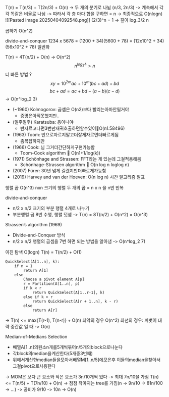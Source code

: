 
T(n)  = T(n/3) + T(2n/3) + O(n)
-> 두 개의 분기로 나뉨 (n/3, 2n/3) -> 계속해서 각각 똑같은 비율로 나뉨 -> 따라서 각 층 마다 합을 구하면 = n -> 최종적으로 O(nlogn)
![[Pasted image 20250404092548.png]]
(2/3)^n = 1 -> 깊이 log_3/2 n


곱하기
O(n^2)

divide-and-conquer
1234 x 5678 = (1200 + 34)(5600 + 78) = (12x10^2 + 34)(56x10^2 + 78)
일반화

T(n) = 4T(n/2) + O(n) -> O(n^2)
$$ n^{log_2 4} > n $$
더 빠른 방법 ?
$$
xy = 10^{2m}ac + 10^m(bc+ad) + bd 
$$
$$
bc + ad = ac + bd - (a-b)(c-d)
$$
-> O(n^log_2 3)

- (~1960) Kolmogorov: 곱셈은 O(n2)보다 빨리는아마안될거야 
	- 증명은아직못했지만..
- (일주일후) Karatsuba: 응아니야 
	- 반자르고나면3번만재귀호출하면할수있어O(n1.58496) 
- (1963) Toom: 반으로자르지말고더잘게자르면더빠르게됨 
	- 좀복잡하지만 
- (1966) Cook: 님 그거더간단하게구현가능함 
	- Toom-Cook algorithm  O(n1+1/log(k)) 
- (1971) Schönhage and Strassen: FFT라는 게 있는데 그걸적용해봄 
	- Schönhage-Strassen algorithm  O(n log n loglog n) 
- (2007) Fürer: 30년 넘게 걸렸지만더빠르게가능함 
- (2019) Harvey and van der Hoeven: O(n log n) 시간 알고리즘 발표

행렬 곱
O(n^3)
nxn 크기의 행렬 두 개의 곱 = n x n 을 n번 반복

divide-and-conquer
- n/2 x n/2 크기의 부분 행렬 4개로 나누기
- 부분행렬 곱 8번 수행, 행렬 덧셈
-> T(n) = 8T(n/2) + O(n^2) = O(n^3)

Strassen’s algorithm (1969)
- Divide-and-Conquer 방식
- n/2 x n/2 행렬의 곱셈을 7번 하면 되는 방법을 알아냄
-> O(n^log_2 7)

이진 탐색
O(logn)
T(n) = T(n/2) + O(1)

```
QuickSelect(A[1..n], k):
	if n = 1
		return A[1]
	else
		Choose a pivot element A[p]
		r = Partition(A[1..n], p)
		if k < r
			return QuickSelect(A[1..r-1], k)
		else if k > r
			return QuickSelect(A[r + 1..n], k - r)
		else
			return A[r]
```
-> T(n) <= max{T(r-1), T(n-r)} + O(n)
최악의 경우 O(n^2)
최선의 경우: 피벗이 대략 중간값 일 때 -> O(n)

Median-of-Medians Selection
- 배열A[1..n]의원소n개를5개씩묶어n/5개의block으로나눈다 
- 각block의median을계산한다(5개중3번째)
- 위에서계산한median들을모아서배열M[1..n/5]에모은후 이들의median을찾아서그걸pivot으로사용한다

-> MOM은 보다 큰 요소와 작은 요소가 3n/10개씩 있다
-> 최대 7n/10을 가짐
T(n) <= T(n/5) + T(7n/10) + O(n)
-> 점점 작아지는 tree를 가짐(n -> 9n/10 -> 81n/100 -> ...) 
-> 공비가 9/10 -> 10n -> O(n)